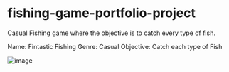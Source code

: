 # fishing-game-portfolio-project
Casual Fishing game where the objective is to catch every type of fish.

Name: Fintastic Fishing
Genre: Casual
Objective: Catch each type of Fish

![image](https://user-images.githubusercontent.com/8266516/207529636-f38ff87c-c9bc-415e-a501-e4ab2b6a3b56.png)
